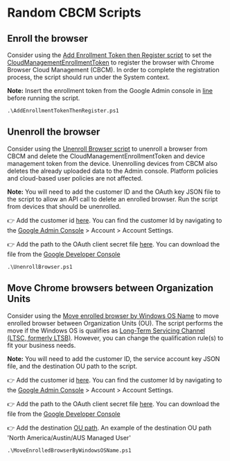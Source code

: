 # Random CBCM Scripts
## Enroll the browser
Consider using the [Add Enrollment Token then Register script](AddEnrollmentTokenThenRegister.ps1) to set the [CloudManagementEnrollmentToken](https://chromeenterprise.google/policies/#CloudManagementEnrollmentToken) to register the browser with Chrome Browser Cloud Management (CBCM). In order to complete the registration process, the script should run under the System context.

**Note:** Insert the enrollment token from the Google Admin console in [line](AddEnrollmentTokenThenRegister.ps1#L9) before running the script.

```
.\AddEnrollmentTokenThenRegister.ps1
```

## Unenroll the browser
Consider using the [Unenroll Browser script](UnenrollBrowser.ps1) to unenroll a browser from CBCM and delete the CloudManagementEnrollmentToken and device management token from the device. Unenrolling devices from CBCM also deletes the already uploaded data to the Admin console. Platform policies and cloud-based user policies are not affected.

**Note:** You will need to add the customer ID and the OAuth key JSON file to the script to allow an API call to delete an enrolled browser. Run the script from devices that should be unenrolled. 

 :point_right: Add the customer id [here](https://github.com/google/ChromeBrowserEnterprise/blob/main/ps/src/cbcm/UnenrollBrowser.ps1#L159). You can find the customer Id by navigating to the  [Google Admin Console](https://admin.google.com)  > Account > Account Settings. 
 
 :point_right: Add the path to the OAuth client secret file [here](https://github.com/google/ChromeBrowserEnterprise/blob/main/ps/src/cbcm/UnenrollBrowser.ps1#L161). You can download the file from the [Google Developer Console](https://console.developers.google.com/apis/api/admin.googleapis.com/overview?project=_)


```
.\UnenrollBrowser.ps1
```

## Move Chrome browsers between Organization Units
Consider using the [Move enrolled browser by Windows OS Name](MoveEnrolledBrowserByWindowsOSName.ps1) to move enrolled browser between Organization Units (OU). The script performs the move if the Windows OS is qualifies as [Long-Term Servicing Channel (LTSC, formerly LTSB)](https://learn.microsoft.com/en-us/windows/client-management/windows-version-search). However, you can change the qualification rule(s) to fit your business needs.

**Note:** You will need to add the customer ID, the service account key JSON file, and the destination OU path to the script. 

 :point_right: Add the customer id [here](https://github.com/google/ChromeBrowserEnterprise/blob/main/ps/src/cbcm/MoveEnrolledBrowserByWindowsOSName.ps1#L33). You can find the customer Id by navigating to the  [Google Admin Console](https://admin.google.com)  > Account > Account Settings. 
 
 :point_right: Add the path to the OAuth client secret file [here]((https://github.com/google/ChromeBrowserEnterprise/blob/main/ps/src/cbcm/MoveEnrolledBrowserByWindowsOSName.ps1#L48)). You can download the file from the [Google Developer Console](https://console.developers.google.com/apis/api/admin.googleapis.com/overview?project=_)
 
  :point_right: Add the destination [OU path](https://github.com/google/ChromeBrowserEnterprise/blob/main/ps/src/cbcm/MoveEnrolledBrowserByWindowsOSName.ps1#L50). An example of the  destination OU path 'North America/Austin/AUS Managed User'


```
.\MoveEnrolledBrowserByWindowsOSName.ps1
```

